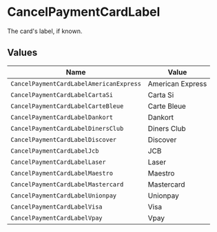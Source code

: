 # CancelPaymentCardLabel

The card's label, if known.


## Values

| Name                                    | Value                                   |
| --------------------------------------- | --------------------------------------- |
| `CancelPaymentCardLabelAmericanExpress` | American Express                        |
| `CancelPaymentCardLabelCartaSi`         | Carta Si                                |
| `CancelPaymentCardLabelCarteBleue`      | Carte Bleue                             |
| `CancelPaymentCardLabelDankort`         | Dankort                                 |
| `CancelPaymentCardLabelDinersClub`      | Diners Club                             |
| `CancelPaymentCardLabelDiscover`        | Discover                                |
| `CancelPaymentCardLabelJcb`             | JCB                                     |
| `CancelPaymentCardLabelLaser`           | Laser                                   |
| `CancelPaymentCardLabelMaestro`         | Maestro                                 |
| `CancelPaymentCardLabelMastercard`      | Mastercard                              |
| `CancelPaymentCardLabelUnionpay`        | Unionpay                                |
| `CancelPaymentCardLabelVisa`            | Visa                                    |
| `CancelPaymentCardLabelVpay`            | Vpay                                    |